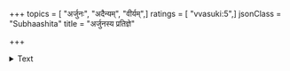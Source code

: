 +++
topics = [ "अर्जुनः", "अदैन्यम्", "वीर्यम्",]
ratings = [ "vvasuki:5",]
jsonClass = "Subhaashita"
title = "अर्जुनस्य प्रतिज्ञे"

+++

<details><summary>Text</summary>

अर्जुनस्य प्रतिज्ञे द्वे न दैन्यं न पलायनम् ।  
आयू रक्षति सर्वत्र भाग्यं फलति सर्वदा ॥
</details>
